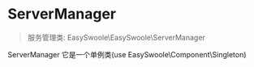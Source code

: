 # ServerManager

> 服务管理类: EasySwoole\EasySwoole\ServerManager

ServerManager 它是一个单例类(use EasySwoole\Component\Singleton)

